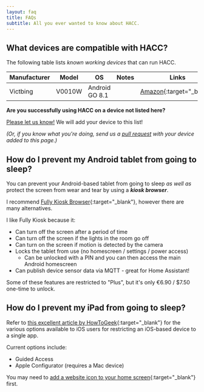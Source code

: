 ```yaml
---
layout: faq
title: FAQs
subtitle: All you ever wanted to know about HACC.
---
```


## What devices are compatible with HACC?

The following table lists *known working devices* that can run HACC.

| Manufacturer | Model  | OS             | Notes | Links                                                                                                 |
|--------------|--------|----------------|-------|-------------------------------------------------------------------------------------------------------|
| Victbing     | V0010W | Android GO 8.1 |       | <i class="fab fa-amazon"></i> [Amazon](https://www.amazon.com/dp/B07S68Q35H/){:target="_blank"}       |

<p></p>
<div class="alert alert-info" role="alert">
    <p><b>Are you successfully using HACC on a device not listed here?</b></p>
    <p><a class="alert-link" href="https://github.com/qJake/hacc.dev/issues/new?assignees=qJake&labels=device+compatibility&template=device-compatibility-report.md&title=New+HACC+Compatible+Device" target="_blank">Please let us know!</a> We will add your device to this list!</p>
    <p><em>(Or, if you know what you're doing, send us a <a class="alert-link" href="https://github.com/qJake/hacc.dev/compare" target="_blank">pull request</a> with your device added to this page.)</em></p>
</div>

## How do I prevent my Android tablet from going to sleep?

You can prevent your Android-based tablet from going to sleep *as well as* protect the screen from wear and tear by using a ***kiosk browser***.

I recommend [Fully Kiosk Browser](https://www.ozerov.de/fully-kiosk-browser/){:target="_blank"}, however there are many alternatives.

I like Fully Kiosk because it:

* Can turn off the screen after a period of time
* Can turn off the screen if the lights in the room go off
* Can turn on the screen if motion is detected by the camera
* Locks the tablet from use (no homescreen / settings / power access)
    * Can be unlocked with a PIN and you can then access the main Android homescreen
* Can publish device sensor data via MQTT - great for Home Assistant!

Some of these features are restricted to "Plus", but it's only &euro;6.90 / $7.50 one-time to unlock.

## How do I prevent my iPad from going to sleep?

Refer to [this excellent article by HowToGeek](https://www.howtogeek.com/252670/how-to-put-an-ipad-into-kiosk-mode-restricting-it-to-a-single-app/){:target="_blank"} for the
various options available to iOS users for restricting an iOS-based device to a single app.

Current options include:

* Guided Access
* Apple Configurator (requires a Mac device)

You may need to [add a website icon to your home screen](https://support.apple.com/guide/iphone/bookmark-favorite-webpages-iph42ab2f3a7/ios#iph4f9a47bbc){:target="_blank"} first.
